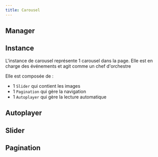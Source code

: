 ```yaml
---
title: Carousel
---
```


## Manager

## Instance

L'instance de carousel représente 1 carousel dans la page.
Elle est en charge des événements et agit comme un chef d'orchestre


Elle est composée de :
- 1 `Slider` qui contient les images
- 1 `Pagination` qui gère la navigation
- 1 `Autoplayer` qui gère la lecture automatique

## Autoplayer

## Slider

## Pagination